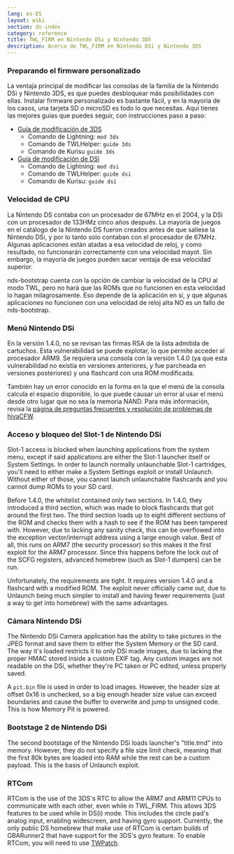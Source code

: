 ```yaml
---
lang: es-ES
layout: wiki
section: ds-index
category: reference
title: TWL_FIRM en Nintendo DSi y Nintendo 3DS
description: Acerca de TWL_FIRM en Nintendo DSi y Nintendo 3DS
---
```


### Preparando el firmware personalizado
La ventaja principal de modificar las consolas de la familia de la Nintendo DSi y Nintendo 3DS, es que puedes desbloquear más posibilidades con ellas. Instalar firmware personalizado es bastante fácil, y en la mayoría de los casos, una tarjeta SD o microSD es todo lo que necesitas. Aquí tienes las mejores guías que puedes seguir, con instrucciones paso a paso:

- [Guía de modificación de 3DS](https://3ds.hacks.guide)
   - Comando de Lightning: `mod 3ds`
   - Comando de TWLHelper: `guide 3ds`
   - Comando de Kurisu `guide 3ds`
- [Guía de modificación de DSi](https://dsi.cfw.guide)
   - Comando de Lightning: `mod dsi`
   - Comando de TWLHelper: `guide dsi`
   - Comando de Kurisu: `guide dsi`

### Velocidad de CPU
La Nintendo DS contaba con un procesador de 67MHz en el 2004, y la DSi con un procesador de 133HMz cinco años después. La mayoría de juegos en el catálogo de la Nintendo DS fueron creados antes de que saliese la Nintendo DSi, y por lo tanto solo contaban con el procesador de 67MHz. Algunas aplicaciones están atadas a esa velocidad de reloj, y como resultado, no funcionarán correctamente con una velocidad mayot. Sin embargo, la mayoría de juegos pueden sacar ventaja de esa velocidad superior.

nds-bootstrap cuenta con la opción de cambiar la velocidad de la CPU al modo TWL, pero no hará que las ROMs que no funcionen en esta velocidad lo hagan milagrosamente. Eso depende de la aplicación en sí, y que algunas aplicaciones no funcionen con una velocidad de reloj alta NO es un fallo de nds-bootstrap.

### Menú Nintendo DSi
En la versión 1.4.0, no se revisan las firmas RSA de la lista admitida de cartuchos. Esta vulnerabilidad se puede explotar, lo que permite acceder al procesador ARM9. Se requiera una consola con la versión 1.4.0 (ya que esta vulnerabilidad no existía en versiones anteriores, y fue parcheada en versiones posteriores) y una flashcard con una ROM modificada.

También hay un error conocido en la forma en la que el menú de la consola calcula el espacio disponible, lo que puede causar un error al usar el menú desde otro lugar que no sea la memoria NAND. Para más información, revisa la [página de preguntas frecuentes y resolución de problemas de hiyaCFW](../hiyacfw/faq#the-free-space-bug).

### Acceso y bloqueo del Slot-1 de Nintendo DSi
Slot-1 access is blocked when launching applications from the system menu, except if said applications are either the Slot-1 launcher itself or System Settings. In order to launch normally unlaunchable Slot-1 cartridges, you'll need to either make a System Settings exploit or install Unlaunch. Without either of those, you cannot launch unlaunchable flashcards and you cannot dump ROMs to your SD card.

Before 1.4.0, the whitelist contained only two sections. In 1.4.0, they introduced a third section, which was made to block flashcards that got around the first two. The third section loads up to eight different sections of the ROM and checks them with a hash to see if the ROM has been tampered with. However, due to lacking any sanity check, this can be overflowed into the exception vector/interrupt address using a large enough value. Best of all, this runs on ARM7 (the security processor) so this makes it the first exploit for the ARM7 processor. Since this happens before the lock out of the SCFG registers, advanced homebrew (such as Slot-1 dumpers) can be run.

Unfortunately, the requirements are tight. It requires version 1.4.0 and a flashcard with a modified ROM. The exploit never officially came out, due to Unlaunch being much simpler to install and having fewer requirements (just a way to get into homebrew) with the same advantages.

### Cámara Nintendo DSi
The Nintendo DSi Camera application has the ability to take pictures in the JPEG format and save them to either the System Memory or the SD card. The way it's loaded restricts it to only DSi made images, due to lacking the proper HMAC stored inside a custom EXIF tag. Any custom images are not readable on the DSi, whether they're PC taken or PC edited, unless properly saved.

A `pit.bin` file is used in order to load images. However, the header size at offset 0x16 is unchecked, so a big enough header size value can exceed boundaries and cause the buffer to overwrite and jump to unsigned code. This is how Memory Pit is powered.

### Bootstage 2 de Nintendo DSi
The second bootstage of the Nintendo DSi loads launcher's "title.tmd" into memory. However, they do not specify a file size limit check, meaning that the first 80k bytes are loaded into RAM while the rest can be a custom payload. This is the basis of Unlaunch exploit.

### RTCom
RTCom is the use of the 3DS's RTC to allow the ARM7 and ARM11 CPUs to communicate with each other, even while in TWL_FIRM. This allows 3DS features to be used while in DS(i) mode. This includes the circle pad's analog input, enabling widescreen, and having gyro support. Currently, the only public DS homebrew that make use of RTCom is certain builds of GBARunner2 that have support for the 3DS's gyro feature. To enable RTCom, you will need to use [TWPatch](https://gbatemp.net/threads/542694/).
